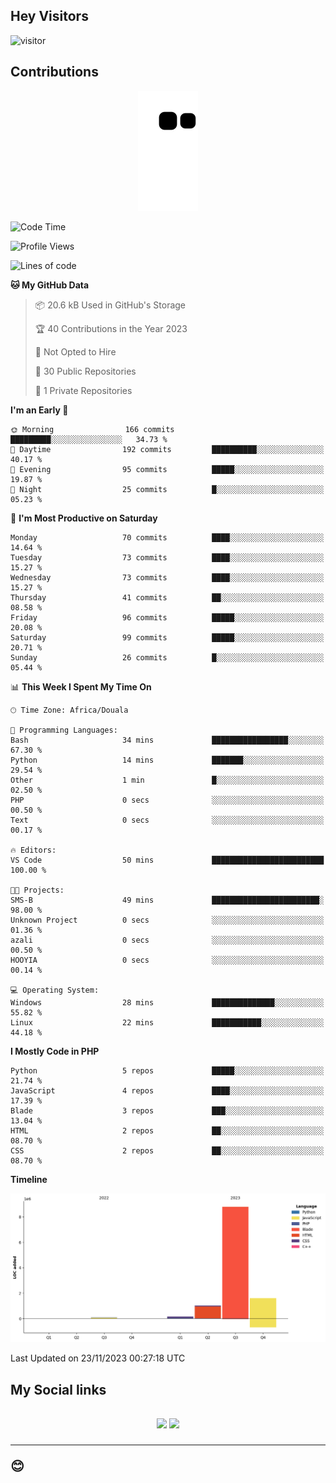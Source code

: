 ## Hey Visitors
![visitor](https://profile-counter.glitch.me/Fotsingboris/count.svg)

## Contributions
<p align="center">
  <img src="https://raw.githubusercontent.com/Fotsingboris/Fotsingboris/output/github-contribution-grid-snake.svg" />
</p>

<!--START_SECTION:waka-->
![Code Time](http://img.shields.io/badge/Code%20Time-719%20hrs%2015%20mins-blue)

![Profile Views](http://img.shields.io/badge/Profile%20Views-0-blue)

![Lines of code](https://img.shields.io/badge/From%20Hello%20World%20I%27ve%20Written-11.6%20million%20lines%20of%20code-blue)

**🐱 My GitHub Data** 

> 📦 20.6 kB Used in GitHub's Storage 
 > 
> 🏆 40 Contributions in the Year 2023
 > 
> 🚫 Not Opted to Hire
 > 
> 📜 30 Public Repositories 
 > 
> 🔑 1 Private Repositories 
 > 
**I'm an Early 🐤** 

```text
🌞 Morning                166 commits         █████████░░░░░░░░░░░░░░░░   34.73 % 
🌆 Daytime                192 commits         ██████████░░░░░░░░░░░░░░░   40.17 % 
🌃 Evening                95 commits          █████░░░░░░░░░░░░░░░░░░░░   19.87 % 
🌙 Night                  25 commits          █░░░░░░░░░░░░░░░░░░░░░░░░   05.23 % 
```
📅 **I'm Most Productive on Saturday** 

```text
Monday                   70 commits          ████░░░░░░░░░░░░░░░░░░░░░   14.64 % 
Tuesday                  73 commits          ████░░░░░░░░░░░░░░░░░░░░░   15.27 % 
Wednesday                73 commits          ████░░░░░░░░░░░░░░░░░░░░░   15.27 % 
Thursday                 41 commits          ██░░░░░░░░░░░░░░░░░░░░░░░   08.58 % 
Friday                   96 commits          █████░░░░░░░░░░░░░░░░░░░░   20.08 % 
Saturday                 99 commits          █████░░░░░░░░░░░░░░░░░░░░   20.71 % 
Sunday                   26 commits          █░░░░░░░░░░░░░░░░░░░░░░░░   05.44 % 
```


📊 **This Week I Spent My Time On** 

```text
🕑︎ Time Zone: Africa/Douala

💬 Programming Languages: 
Bash                     34 mins             █████████████████░░░░░░░░   67.30 % 
Python                   14 mins             ███████░░░░░░░░░░░░░░░░░░   29.54 % 
Other                    1 min               █░░░░░░░░░░░░░░░░░░░░░░░░   02.50 % 
PHP                      0 secs              ░░░░░░░░░░░░░░░░░░░░░░░░░   00.50 % 
Text                     0 secs              ░░░░░░░░░░░░░░░░░░░░░░░░░   00.17 % 

🔥 Editors: 
VS Code                  50 mins             █████████████████████████   100.00 % 

🐱‍💻 Projects: 
SMS-B                    49 mins             ████████████████████████░   98.00 % 
Unknown Project          0 secs              ░░░░░░░░░░░░░░░░░░░░░░░░░   01.36 % 
azali                    0 secs              ░░░░░░░░░░░░░░░░░░░░░░░░░   00.50 % 
HOOYIA                   0 secs              ░░░░░░░░░░░░░░░░░░░░░░░░░   00.14 % 

💻 Operating System: 
Windows                  28 mins             ██████████████░░░░░░░░░░░   55.82 % 
Linux                    22 mins             ███████████░░░░░░░░░░░░░░   44.18 % 
```

**I Mostly Code in PHP** 

```text
Python                   5 repos             █████░░░░░░░░░░░░░░░░░░░░   21.74 % 
JavaScript               4 repos             ████░░░░░░░░░░░░░░░░░░░░░   17.39 % 
Blade                    3 repos             ███░░░░░░░░░░░░░░░░░░░░░░   13.04 % 
HTML                     2 repos             ██░░░░░░░░░░░░░░░░░░░░░░░   08.70 % 
CSS                      2 repos             ██░░░░░░░░░░░░░░░░░░░░░░░   08.70 % 
```



**Timeline**

![Lines of Code chart](https://raw.githubusercontent.com/Fotsingboris/Fotsingboris/main/assets/bar_graph.png)


 Last Updated on 23/11/2023 00:27:18 UTC
<!--END_SECTION:waka-->

<h2>My Social links <h2>
<p align="center">
   <a href="https://linkedin.com/in/Fotsingboris-Mathieu"><img src="https://img.shields.io/badge/linkedin-%230077B5.svg?style=for-the-badge&logo=linkedin&logoColor=white"></a>
   <a href="https://instagram.com/Fotsingboris"><img src="https://img.shields.io/badge/instagram-%23E4405F.svg?style=for-the-badge&logo=Instagram&logoColor=white"></a>
  </p>
<hr>
😊
